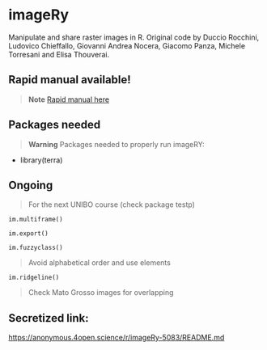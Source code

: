 # imageRy

Manipulate and share raster images in R.
Original code by Duccio Rocchini, Ludovico Chieffallo, Giovanni Andrea Nocera, Giacomo Panza, Michele Torresani and Elisa Thouverai.

## Rapid manual available!

> **Note**
[Rapid manual here](https://htmlpreview.github.io/?https://github.com/ducciorocchini/imageRy/blob/main/imageRy_rapid_manual.html)


## Packages needed

> **Warning**
> Packages needed to properly run imageRY:
+ library(terra)

## Ongoing
> For the next UNIBO course (check package testp)
```{r}
im.multiframe()
```

```{r}
im.export()
```

```{r}
im.fuzzyclass()
```

> Avoid alphabetical order and use elements
```{r}
im.ridgeline()
```

> Check Mato Grosso images for overlapping

## Secretized link:
https://anonymous.4open.science/r/imageRy-5083/README.md
